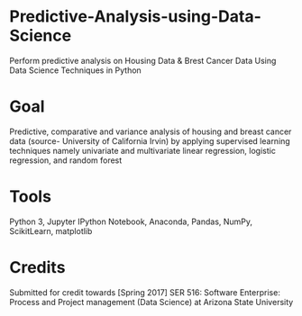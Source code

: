 # Predictive-Analysis-using-Data-Science
Perform predictive analysis on Housing Data &amp; Brest Cancer Data Using Data Science Techniques in Python

<h1>Goal</h1>
Predictive, comparative and variance analysis of housing and breast cancer data (source- University of California Irvin) by applying supervised learning techniques namely univariate and multivariate linear regression, logistic regression, and random forest

# Tools
Python 3, Jupyter IPython Notebook, Anaconda, Pandas, NumPy, ScikitLearn, matplotlib

# Credits
Submitted for credit towards [Spring 2017] SER 516: Software Enterprise: Process and Project management (Data Science)
at Arizona State University
